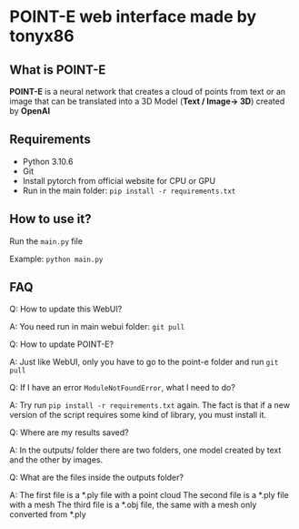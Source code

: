 # POINT-E web interface made by tonyx86

## What is POINT-E
**POINT-E** is a neural network that creates a cloud of points from text or an image that can be translated into a 3D Model (**Text / Image-> 3D**) created by **OpenAI**

## Requirements

 - Python 3.10.6
 - Git
 - Install pytorch from official website for CPU or GPU
 - Run in the main folder: `pip install -r requirements.txt`

## How to use it?
Run the `main.py` file

Example: `python main.py`

## FAQ

Q: How to update this WebUI?

A: You need run in main webui folder: `git pull`

Q: How to update POINT-E?

A: Just like WebUI, only you have to go to the point-e folder and run `git pull`

Q: If I have an error `ModuleNotFoundError`, what I need to do?

A: Try run `pip install -r requirements.txt` again. The fact is that if a new version of the script requires some kind of library, you must install it.

Q: Where are my results saved?

A: In the outputs/ folder there are two folders, one model created by text and the other by images.

Q: What are the files inside the outputs folder?

A: The first file is a *.ply file with a point cloud
The second file is a *.ply file with a mesh
The third file is a *.obj file, the same with a mesh only converted from *.ply